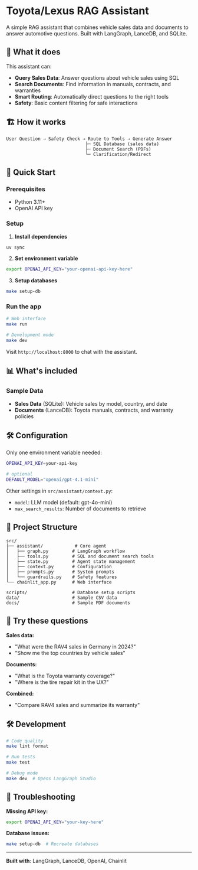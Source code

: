 # Toyota/Lexus RAG Assistant

A simple RAG assistant that combines vehicle sales data and documents to answer automotive questions. Built with LangGraph, LanceDB, and SQLite.

## 🎯 What it does

This assistant can:

- **Query Sales Data**: Answer questions about vehicle sales using SQL
- **Search Documents**: Find information in manuals, contracts, and warranties
- **Smart Routing**: Automatically direct questions to the right tools
- **Safety**: Basic content filtering for safe interactions

## 🏗️ How it works

```
User Question → Safety Check → Route to Tools → Generate Answer
                              ├─ SQL Database (sales data)
                              ├─ Document Search (PDFs)
                              └─ Clarification/Redirect
```

## 🚀 Quick Start

### Prerequisites

- Python 3.11+
- OpenAI API key

### Setup

1. **Install dependencies**
```bash
uv sync
```

2. **Set environment variable**
```bash
export OPENAI_API_KEY="your-openai-api-key-here"
```

3. **Setup databases**
```bash
make setup-db
```

### Run the app

```bash
# Web interface
make run

# Development mode
make dev
```

Visit `http://localhost:8000` to chat with the assistant.

## 📊 What's included

### Sample Data
- **Sales Data** (SQLite): Vehicle sales by model, country, and date
- **Documents** (LanceDB): Toyota manuals, contracts, and warranty policies

## 🛠️ Configuration

Only one environment variable needed:
```bash
OPENAI_API_KEY=your-api-key

# optional
DEFAULT_MODEL="openai/gpt-4.1-mini"
```

Other settings in `src/assistant/context.py`:
- `model`: LLM model (default: gpt-4o-mini)
- `max_search_results`: Number of documents to retrieve

## 🔧 Project Structure

```
src/
├── assistant/            # Core agent
│   ├── graph.py         # LangGraph workflow
│   ├── tools.py         # SQL and document search tools
│   ├── state.py         # Agent state management
│   ├── context.py       # Configuration
│   ├── prompts.py       # System prompts
│   └── guardrails.py    # Safety features
└── chainlit_app.py      # Web interface

scripts/                 # Database setup scripts
data/                    # Sample CSV data
docs/                    # Sample PDF documents
```

## 🧪 Try these questions

**Sales data:**
- "What were the RAV4 sales in Germany in 2024?"
- "Show me the top countries by vehicle sales"

**Documents:**
- "What is the Toyota warranty coverage?"
- "Where is the tire repair kit in the UX?"

**Combined:**
- "Compare RAV4 sales and summarize its warranty"

## 🛠️ Development

```bash
# Code quality
make lint format

# Run tests
make test

# Debug mode
make dev  # Opens LangGraph Studio
```

## 🔧 Troubleshooting

**Missing API key:**
```bash
export OPENAI_API_KEY="your-key-here"
```

**Database issues:**
```bash
make setup-db  # Recreate databases
```

---

**Built with**: LangGraph, LanceDB, OpenAI, Chainlit
